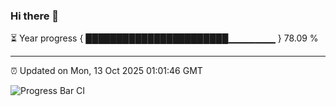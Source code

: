 ### Hi there 👋

⏳ Year progress { ███████████████████████▁▁▁▁▁▁▁ } 78.09 %

---

⏰ Updated on Mon, 13 Oct 2025 01:01:46 GMT

![Progress Bar CI](https://github.com/code-lakshay/GitHub-Actions-Demo/workflows/Progress%20Bar%20CI/badge.svg)
